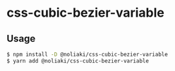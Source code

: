 # css-cubic-bezier-variable

## Usage

```sh
$ npm install -D @noliaki/css-cubic-bezier-variable
$ yarn add @noliaki/css-cubic-bezier-variable
```
